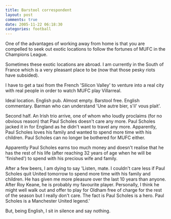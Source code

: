 ```yaml
---
title: Barstool correspondent
layout: post
comments: true
date: 2005-11-22 06:18:30
categories: football
---
```

One of the advantages of working away from home is that you are
compelled to seek out exotic locations to follow the fortunes of MUFC
in the Champions League.

Sometimes these exotic locations are abroad. I am currently in the
South of France which is a very pleasant place to be (now that those
pesky riots have subsided).

I have to get a taxi from the French 'Silicon Valley' to venture into
a real city with real people in order to watch MUFC play Villarreal.

Ideal location. English pub. Almost empty. Barstool free. English
commentary. Barman who can understand 'Une autre bier, s'il' vous
plait'.

Second half. An Irish trio arrive, one of whom who loudly proclaims
(for no obvious reason) that Paul Scholes doesn't care any more. Paul
Scholes jacked it in for England as he didn't want to travel any more.
Apparently, Paul Scholes loves his family and wanted to spend more
time with his children. Paul Scholes can no longer be bothered for
MUFC either.

Apparently Paul Scholes earns too much money and doesn't realise that
he has the rest of his life (after reaching 32 years of age when he
will be 'finished') to spend with his precious wife and family.

After a few beers, I am dying to say 'Listen, mate. I couldn't care
less if Paul Scholes quit United tomorrow to spend more time with his
family and children. He has given me more pleasure over the last 10
years than anyone. After Roy Keane, he is probably my favourite
player. Personally, I think he might well walk out and offer to play
for Oldham free of charge for the rest of the season but I really
don't care. The fact is Paul Scholes is a hero. Paul Scholes is a
Manchester United legend.'

But, being English, I sit in silence and say nothing.
